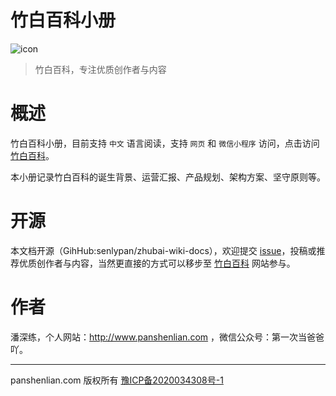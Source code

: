 # 竹白百科小册

![icon](http://docs.zhubai.wiki/_media/logo192.png)

> 竹白百科，专注优质创作者与内容

# 概述

竹白百科小册，目前支持 `中文` 语言阅读，支持 `网页` 和 `微信小程序` 访问，点击访问 [竹白百科](http://www.zhubai.wiki)。

本小册记录竹白百科的诞生背景、运营汇报、产品规划、架构方案、坚守原则等。 

# 开源

本文档开源（GihHub:senlypan/zhubai-wiki-docs），欢迎提交 [issue](https://github.com/senlypan/zhubai-wiki-docs/issues)，投稿或推荐优质创作者与内容，当然更直接的方式可以移步至 [竹白百科](http://www.zhubai.wiki) 网站参与。

# 作者

潘深练，个人网站：http://www.panshenlian.com ，微信公众号：第一次当爸爸吖。

***

panshenlian.com 版权所有  [豫ICP备2020034308号-1](https://beian.miit.gov.cn/)